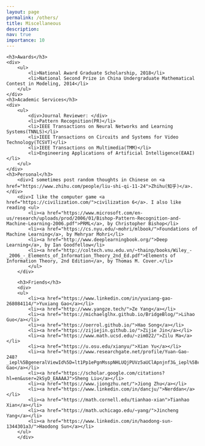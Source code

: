 ```yaml
---
layout: page
permalink: /others/
title: Miscellaneous
description: 
nav: true
importance: 10
---
```

<div>

    <h3>Awards</h3>
	<div>
        <ul>
            <li>National Award Graduate Scholarship, 2018</li>
            <li>National Second Prize in China Undergraduate Mathematical Contest in Modeling, 2014</li>
        </ul>    
	</div>
    <h3>Academic Services</h3>
	<div>
        <ul>
            <div>Journal Reviewer: </div>
            <li>Pattern Recognition(PR)</li>
            <li>IEEE Transactions on Neural Networks and Learning Systems(TNNLS)</li>
            <li>IEEE Transactions on Circuits and Systems for Video Technology(TCSVT)</li>
            <li>IEEE Transactions on Multimedia(TMM)</li>
            <li>Engineering Applications of Artificial Intelligence(EAAI)</li>
        </ul>    
	</div>
	<h3>Personal</h3>
        <div>I sometimes post random thoughts in Chinese on <a href="https://www.zhihu.com/people/liu-shi-qi-11-24">Zhihu(知乎)</a>.</div>
		<div>I like the computer game <a href="https://civilization.com/">civilization 6</a>. I also like reading <ul>
            <li><a href="https://www.microsoft.com/en-us/research/uploads/prod/2006/01/Bishop-Pattern-Recognition-and-Machine-Learning-2006.pdf">PRML</a>, by Christopher Bishop</li>
            <li><a href="https://cs.nyu.edu/~mohri/mlbook/">Foundations of Machine Learning</a>, by Mehryar Mohri</li>
            <li><a href="http://www.deeplearningbook.org/">Deep Learning</a>, by Ian Goodfellow</li>
            <li><a href="http://coltech.vnu.edu.vn/~thainp/books/Wiley_-_2006_-_Elements_of_Information_Theory_2nd_Ed.pdf">Elements of Information Theory, 2nd Edition</a>, by Thomas M. Cover.</li>
            </ul>
        </div>

        <h3>Friends</h3>
        <div>
        <ul>
            <li><a href="https://www.linkedin.com/in/yuxiang-gao-268084114/">Yuxiang Gao</a></li>
            <li><a href="http://www.yangze.tech/">Ze Yang</a></li>
            <li><a href="https://michaelglhx.github.io/BridgeBlog/">Lihao Guo</a></li>
            <li><a href="https://oerrol.github.io/">Hao Song</a></li>
            <li><a href="https://zijiejin.github.io/">Zijie Jin</a></li>
            <li><a href="https://www.math.ucsd.edu/~zim022/">Zilu Ma</a></li>
            <li><a href="https://u.osu.edu/xianyu/">Xian Yu</a></li>
            <li><a href="https://www.researchgate.net/profile/Yuan-Gao-248?_iepl%5BgeneralViewId%5D=lt1Pp1ePgnMsspNHLUQjPUVz5aUClApnjnf3&_iepl%5Bcontexts%5D%5B0%5D=searchReact&_iepl%5BviewId%5D=qDWEGyVHDS3V5gMtftg0ZP2NC4OM3fQWNU0V&_iepl%5BsearchType%5D=researcher&_iepl%5Bdata%5D%5BcountMoreThan20%5D=1&_iepl%5Bdata%5D%5BinteractedWithPosition1%5D=1&_iepl%5Bdata%5D%5BwithoutEnrichment%5D=1&_iepl%5Bposition%5D=1&_iepl%5BrgKey%5D=AC%3A20962476&_iepl%5BinteractionType%5D=profileView">Yuan Gao</a></li>
            <li><a href="https://scholar.google.com/citations?hl=en&user=2kSyD_EAAAAJ">Sheng Liu</a></li>
            <li><a href="https://www.jiongzhu.net/">Jiong Zhu</a></li>
            <li><a href="https://www.linkedin.com/in/dancju/">Nerddan</a></li>
            <li><a href="https://math.cornell.edu/tianhao-xian">Tianhao Xian</a></li>
            <li><a href="https://math.uchicago.edu/~yang/">Jincheng Yang</a></li>
            <li><a href="https://www.linkedin.com/in/haodong-sun-1344301a3/">Haodong Sun</a></li>
        </ul>
        </div>
</div>
